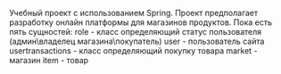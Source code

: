 Учебный проект с использованием Spring.
Проект предполагает разработку онлайн платформы для магазинов продуктов.
Пока есть пять сущностей:
role - класс определяющий статус пользователя (админ\владелец магазина\покупатель)
user - пользователь сайта
usertransactions - класс определяющий покупку товара
market - магазин
item - товар